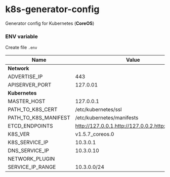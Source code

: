 # k8s-generator-config

Generator config for Kubernetes (**CoreOS**)


### ENV variable

Create file `.env`

| Name                 | Value                                             |
|----------------------|---------------------------------------------------|
| **Network**          |                                                   |
| ADVERTISE_IP         | 443                                               |
| APISERVER_PORT       | 127.0.01                                          |
| **Kubernetes**       |                                                   |
| MASTER_HOST          | 127.0.0.1                                         |
| PATH_TO_K8S_CERT     | /etc/kubernetes/ssl                               |
| PATH_TO_K8S_MANIFEST | /etc/kubernetes/manifests                         |
| ETCD_ENDPOINTS       | http://127.0.0.1,http://127.0.0.2,http:/127.0.0.3 |
| K8S_VER              | v1.5.7_coreos.0                                   |
| K8S_SERVICE_IP       | 10.3.0.1                                          |
| DNS_SERVICE_IP       | 10.3.0.10                                         |
| NETWORK_PLUGIN       |                                                   |
| SERVICE_IP_RANGE     | 10.3.0.0/24                                       |
